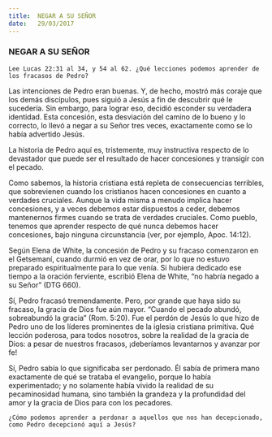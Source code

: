 ```yaml
---
title:  NEGAR A SU SEÑOR
date:   29/03/2017
---
```


### NEGAR A SU SEÑOR

`Lee Lucas 22:31 al 34, y 54 al 62. ¿Qué lecciones podemos aprender de los fracasos de Pedro?`

Las intenciones de Pedro eran buenas. Y, de hecho, mostró más coraje que los demás discípulos, pues siguió a Jesús a fin de descubrir qué le sucedería. Sin embargo, para lograr eso, decidió esconder su verdadera identidad. Esta concesión, esta desviación del camino de lo bueno y lo correcto, lo llevó a negar a su Señor tres veces, exactamente como se lo había advertido Jesús. 

La historia de Pedro aquí es, tristemente, muy instructiva respecto de lo devastador que puede ser el resultado de hacer concesiones y transigir con el pecado.

Como sabemos, la historia cristiana está repleta de consecuencias terribles, que sobrevienen cuando los cristianos hacen concesiones en cuanto a verdades cruciales. Aunque la vida misma a menudo implica hacer concesiones, y a veces debemos estar dispuestos a ceder, debemos mantenernos firmes cuando se trata de verdades cruciales. Como pueblo, tenemos que aprender respecto de qué nunca debemos hacer concesiones, bajo ninguna circunstancia (ver, por ejemplo, Apoc. 14:12). 

Según Elena de White, la concesión de Pedro y su fracaso comenzaron en el Getsemaní, cuando durmió en vez de orar, por lo que no estuvo preparado espiritualmente para lo que venía. Si hubiera dedicado ese tiempo a la oración ferviente, escribió Elena de White, “no habría negado a su Señor” (DTG 660).

Sí, Pedro fracasó tremendamente. Pero, por grande que haya sido su fracaso, la gracia de Dios fue aún mayor. “Cuando el pecado abundó, sobreabundó la gracia” (Rom. 5:20). Fue el perdón de Jesús lo que hizo de Pedro uno de los líderes prominentes de la iglesia cristiana primitiva. Qué lección poderosa, para todos nosotros, sobre la realidad de la gracia de Dios: a pesar de nuestros fracasos, ¡deberíamos levantarnos y avanzar por fe!

Sí, Pedro sabía lo que significaba ser perdonado. Él sabía de primera mano exactamente de qué se trataba el evangelio, porque lo había experimentado; y no solamente había vivido la realidad de su pecaminosidad humana, sino también la grandeza y la profundidad del amor y la gracia de Dios para con los pecadores. 

`¿Cómo podemos aprender a perdonar a aquellos que nos han decepcionado, como Pedro decepcionó aquí a Jesús?`
